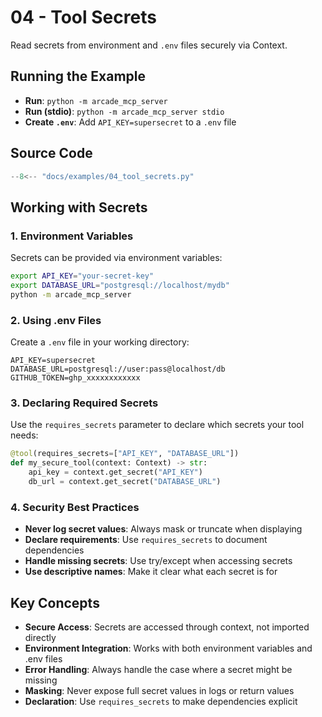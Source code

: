 # 04 - Tool Secrets

Read secrets from environment and `.env` files securely via Context.

## Running the Example

- **Run**: `python -m arcade_mcp_server`
- **Run (stdio)**: `python -m arcade_mcp_server stdio`
- **Create `.env`**: Add `API_KEY=supersecret` to a `.env` file

## Source Code

```python
--8<-- "docs/examples/04_tool_secrets.py"
```

## Working with Secrets

### 1. Environment Variables

Secrets can be provided via environment variables:
```bash
export API_KEY="your-secret-key"
export DATABASE_URL="postgresql://localhost/mydb"
python -m arcade_mcp_server
```

### 2. Using .env Files

Create a `.env` file in your working directory:
```
API_KEY=supersecret
DATABASE_URL=postgresql://user:pass@localhost/db
GITHUB_TOKEN=ghp_xxxxxxxxxxxx
```

### 3. Declaring Required Secrets

Use the `requires_secrets` parameter to declare which secrets your tool needs:
```python
@tool(requires_secrets=["API_KEY", "DATABASE_URL"])
def my_secure_tool(context: Context) -> str:
    api_key = context.get_secret("API_KEY")
    db_url = context.get_secret("DATABASE_URL")
```

### 4. Security Best Practices

- **Never log secret values**: Always mask or truncate when displaying
- **Declare requirements**: Use `requires_secrets` to document dependencies
- **Handle missing secrets**: Use try/except when accessing secrets
- **Use descriptive names**: Make it clear what each secret is for

## Key Concepts

- **Secure Access**: Secrets are accessed through context, not imported directly
- **Environment Integration**: Works with both environment variables and .env files
- **Error Handling**: Always handle the case where a secret might be missing
- **Masking**: Never expose full secret values in logs or return values
- **Declaration**: Use `requires_secrets` to make dependencies explicit
